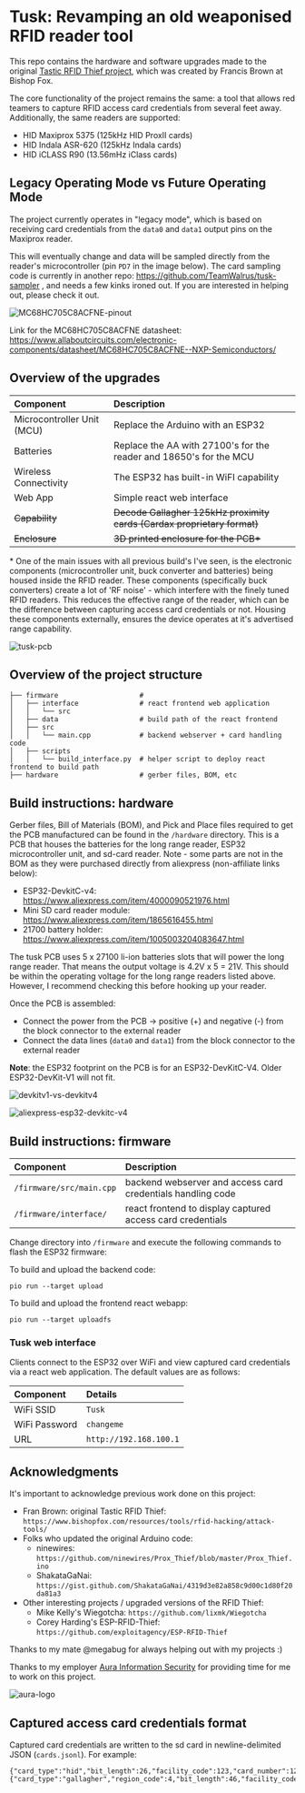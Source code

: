 # Tusk: Revamping an old weaponised RFID reader tool

This repo contains the hardware and software upgrades made to the original [Tastic RFID Thief project](https://bishopfox.com/resources/rfid-hacking-intro-to-tastic-rfid-thief), which was created by Francis Brown at Bishop Fox.

The core functionality of the project remains the same: a tool that allows red teamers to capture RFID access card credentials from several feet away. Additionally, the same readers are supported:

- HID Maxiprox 5375 (125kHz HID ProxII cards)
- HID Indala ASR-620 (125kHz Indala cards)
- HID iCLASS R90 (13.56mHz iClass cards)

## Legacy Operating Mode vs Future Operating Mode

The project currently operates in "legacy mode", which is based on receiving card credentials from the `data0` and `data1` output pins on the Maxiprox reader. 

This will eventually change and data will be sampled directly from the reader's microcontroller (pin `PD7` in the image below). The card sampling code is currently in another repo: https://github.com/TeamWalrus/tusk-sampler , and needs a few kinks ironed out. If you are interested in helping out, please check it out.

![MC68HC705C8ACFNE-pinout](/images/MC68HC705C8ACFNE-pinout.jpg)

Link for the MC68HC705C8ACFNE datasheet: https://www.allaboutcircuits.com/electronic-components/datasheet/MC68HC705C8ACFNE--NXP-Semiconductors/

## Overview of the upgrades

| Component                  | Description                                                             |
|:-------------------------- |:----------------------------------------------------------------------- |
| Microcontroller Unit (MCU) | Replace the Arduino with an ESP32                                       |
| Batteries                  | Replace the AA with 27100's for the reader and 18650's for the MCU      |
| Wireless Connectivity      | The ESP32 has built-in WiFI capability                                  |
| Web App                    | Simple react web interface                                              |
| ~~Capability~~             | ~~Decode Gallagher 125kHz proximity cards (Cardax proprietary format)~~ |
| ~~Enclosure~~              | ~~3D printed enclosure for the PCB\*~~                                  |

\* One of the main issues with all previous build's I've seen, is the electronic components (microcontroller unit, buck converter and batteries) being housed inside the RFID reader. These components (specifically buck converters) create a lot of 'RF noise' - which interfere with the finely tuned RFID readers. This reduces the effective range of the reader, which can be the difference between capturing access card credentials or not. Housing these components externally, ensures the device operates at it's advertised range capability.

![tusk-pcb](/images/tusk-pcb-v0-3.jpg)

## Overview of the project structure

```
├── firmware                    # 
│   ├── interface               # react frontend web application
│   │   └── src
│   ├── data                    # build path of the react frontend
│   ├── src
│   │   └── main.cpp            # backend webserver + card handling code
│   ├── scripts
│   │   └── build_interface.py  # helper script to deploy react frontend to build path
├── hardware                    # gerber files, BOM, etc
```


## Build instructions: hardware

Gerber files, Bill of Materials (BOM), and Pick and Place files required to get the PCB manufactured can be found in the `/hardware` directory. This is a PCB that houses the batteries for the long range reader, ESP32 microcontroller unit, and sd-card reader. Note - some parts are not in the BOM as they were purchased directly from aliexpress (non-affiliate links below):

- ESP32-DevkitC-v4: https://www.aliexpress.com/item/4000090521976.html
- Mini SD card reader module: https://www.aliexpress.com/item/1865616455.html
- 21700 battery holder: https://www.aliexpress.com/item/1005003204083647.html

The tusk PCB uses 5 x 27100 li-ion batteries slots that will power the long range reader. That means the output voltage is 4.2V x 5 = 21V. This should be within the operating voltage for the long range readers listed above. However, I recommend checking this before hooking up your reader.

Once the PCB is assembled: 

- Connect the power from the PCB -> positive (+) and negative (-) from the block connector to the external reader
- Connect the data lines (`data0` and `data1`) from the block connector to the external reader

**Note**: the ESP32 footprint on the PCB is for an ESP32-DevKitC-V4. Older ESP32-DevKit-V1 will not fit.

![devkitv1-vs-devkitv4](/images/devkitv1-vs-devkitv4.jpg)

![aliexpress-esp32-devkitc-v4](/images/aliexpress-esp32-devkitc-v4.jpg)


## Build instructions: firmware

| Component                | Description                                                 |
|:------------------------ |:----------------------------------------------------------- |
| `/firmware/src/main.cpp` | backend webserver and access card credentials handling code |
| `/firmware/interface/`   | react frontend to display captured access card credentials  |

Change directory into `/firmware` and execute the following commands to flash the ESP32 firmware:

To build and upload the backend code: 

`pio run --target upload`

To build and upload the frontend react webapp: 

`pio run --target uploadfs`


### Tusk web interface

Clients connect to the ESP32 over WiFi and view captured card credentials via a react web application. The default values are as follows:

| Component     | Details                |
|:------------- |:---------------------- |
| WiFi SSID     | `Tusk`                 |
| WiFi Password | `changeme`             |
| URL           | `http://192.168.100.1` |

## Acknowledgments

It's important to acknowledge previous work done on this project:

- Fran Brown: original Tastic RFID Thief: `https://www.bishopfox.com/resources/tools/rfid-hacking/attack-tools/`
- Folks who updated the original Arduino code:
  - ninewires: `https://github.com/ninewires/Prox_Thief/blob/master/Prox_Thief.ino`
  - ShakataGaNai: `https://gist.github.com/ShakataGaNai/4319d3e82a858c9d00c1d80f20da81a3`
- Other interesting projects / upgraded versions of the RFID Thief:
  - Mike Kelly's Wiegotcha: `https://github.com/lixmk/Wiegotcha`
  - Corey Harding's ESP-RFID-Thief: `https://github.com/exploitagency/ESP-RFID-Thief`

Thanks to my mate @megabug for always helping out with my projects :)

Thanks to my employer [Aura Information Security](https://www.aurainfosec.com/) for providing time for me to work on this project.

![aura-logo](https://user-images.githubusercontent.com/27876907/188373880-8157648c-eb94-4054-81c8-7c61692b0367.png)

## Captured access card credentials format

Captured card credentials are written to the sd card in newline-delimited JSON (`cards.jsonl`). For example:

```
{"card_type":"hid","bit_length":26,"facility_code":123,"card_number":123123,"hex":"AAAAAAA","raw":"0010101010010011000101010"}
{"card_type":"gallagher","region_code":4,"bit_length":46,"facility_code":2222,"card_number":1111,"issue_level":3,"hex":"A38A8A4BA3A3A32C","raw":"101000110100010101100010101010010110101000110101000110101000110001011001"}
```